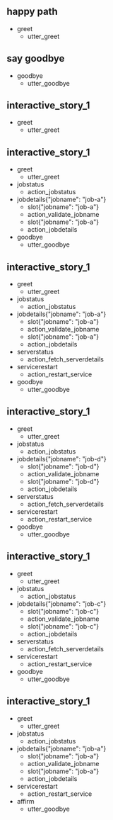 ## happy path
* greet
  - utter_greet

## say goodbye
* goodbye
  - utter_goodbye
  
## interactive_story_1
* greet
    - utter_greet

## interactive_story_1
* greet
    - utter_greet
* jobstatus
    - action_jobstatus
* jobdetails{"jobname": "job-a"}
    - slot{"jobname": "job-a"}
    - action_validate_jobname
    - slot{"jobname": "job-a"}
    - action_jobdetails
* goodbye
    - utter_goodbye

## interactive_story_1
* greet
    - utter_greet
* jobstatus
    - action_jobstatus
* jobdetails{"jobname": "job-a"}
    - slot{"jobname": "job-a"}
    - action_validate_jobname
    - slot{"jobname": "job-a"}
    - action_jobdetails
* serverstatus
    - action_fetch_serverdetails
* servicerestart
    - action_restart_service
* goodbye
    - utter_goodbye

## interactive_story_1
* greet
    - utter_greet
* jobstatus
    - action_jobstatus
* jobdetails{"jobname": "job-d"}
    - slot{"jobname": "job-d"}
    - action_validate_jobname
    - slot{"jobname": "job-d"}
    - action_jobdetails
* serverstatus
    - action_fetch_serverdetails
* servicerestart
    - action_restart_service
* goodbye
    - utter_goodbye

## interactive_story_1
* greet
    - utter_greet
* jobstatus
    - action_jobstatus
* jobdetails{"jobname": "job-c"}
    - slot{"jobname": "job-c"}
    - action_validate_jobname
    - slot{"jobname": "job-c"}
    - action_jobdetails
* serverstatus
    - action_fetch_serverdetails
* servicerestart
    - action_restart_service
* goodbye
    - utter_goodbye

## interactive_story_1
* greet
    - utter_greet
* jobstatus
    - action_jobstatus
* jobdetails{"jobname": "job-a"}
    - slot{"jobname": "job-a"}
    - action_validate_jobname
    - slot{"jobname": "job-a"}
    - action_jobdetails
* servicerestart
    - action_restart_service
* affirm
    - utter_goodbye
